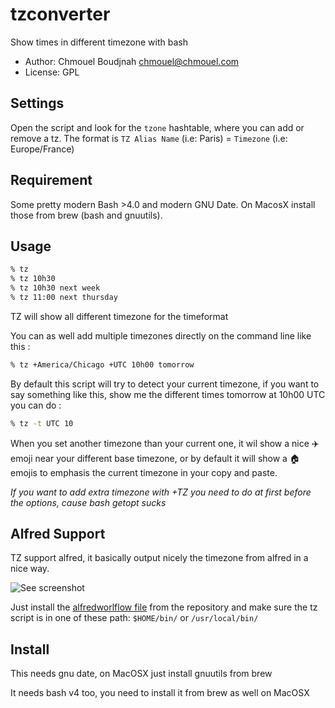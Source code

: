 # tzconverter
Show times in different timezone with bash

* Author: Chmouel Boudjnah <chmouel@chmouel.com>
* License: GPL

## Settings

Open the script and look for the `tzone` hashtable, where you can add or remove a tz.
The format is `TZ Alias Name` (i.e: Paris) = `Timezone` (i.e: Europe/France)

## Requirement

Some pretty modern Bash >4.0 and modern GNU Date. On MacosX install those from brew (bash and gnuutils).

## Usage
```bash
% tz
% tz 10h30
% tz 10h30 next week
% tz 11:00 next thursday
```

TZ  will show all different timezone for the timeformat

You can as well add multiple timezones directly on the command line like this :
```bash
% tz +America/Chicago +UTC 10h00 tomorrow
```

By default this script will try to detect your current timezone, if you want
to say something like this, show me the different times tomorrow at 10h00 UTC
you can do :

```bash
% tz -t UTC 10
````

When you set another timezone than your current one, it wil show a nice ✈️emoji
near your different base timezone, or by default it will show a 🏠 emojis to
emphasis the current timezone in your copy and paste.

*If you want to add extra timezone with +TZ you need to do at first before the
options, cause bash getopt sucks*

## Alfred Support

TZ support alfred, it basically output nicely the timezone from alfred in a nice way.

![See screenshot](./alfredworkflow/screenshot.png)

Just install the [alfredworlflow file](./alfredworkflow/TZ.alfredworkflow) from the repository
and make sure the tz script is in one of these path: `$HOME/bin/` or `/usr/local/bin/`

## Install

This needs gnu date, on MacOSX just install gnuutils from brew

It needs bash v4 too, you need to install it from brew as well on MacOSX
